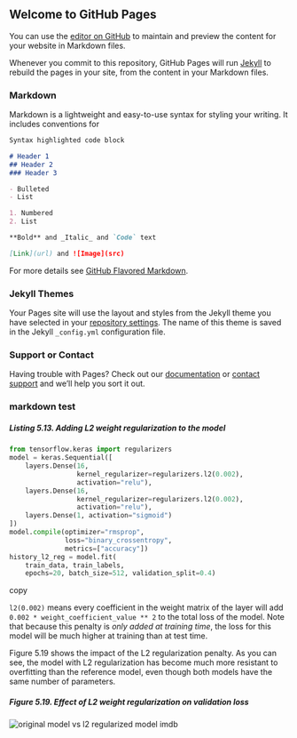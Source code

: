 ## Welcome to GitHub Pages

You can use the [editor on GitHub](https://github.com/gaoxc0315/gaoxc0315.GitHub.io/edit/main/index.md) to maintain and preview the content for your website in Markdown files.

Whenever you commit to this repository, GitHub Pages will run [Jekyll](https://jekyllrb.com/) to rebuild the pages in your site, from the content in your Markdown files.

### Markdown

Markdown is a lightweight and easy-to-use syntax for styling your writing. It includes conventions for

```markdown
Syntax highlighted code block

# Header 1
## Header 2
### Header 3

- Bulleted
- List

1. Numbered
2. List

**Bold** and _Italic_ and `Code` text

[Link](url) and ![Image](src)
```

For more details see [GitHub Flavored Markdown](https://guides.github.com/features/mastering-markdown/).

### Jekyll Themes

Your Pages site will use the layout and styles from the Jekyll theme you have selected in your [repository settings](https://github.com/gaoxc0315/gaoxc0315.GitHub.io/settings/pages). The name of this theme is saved in the Jekyll `_config.yml` configuration file.

### Support or Contact

Having trouble with Pages? Check out our [documentation](https://docs.github.com/categories/github-pages-basics/) or [contact support](https://support.github.com/contact) and we’ll help you sort it out.

### markdown test 
##### Listing 5.13. Adding L2 weight regularization to the model

```python
from tensorflow.keras import regularizers
model = keras.Sequential([
    layers.Dense(16,
                 kernel_regularizer=regularizers.l2(0.002),
                 activation="relu"),
    layers.Dense(16,
                 kernel_regularizer=regularizers.l2(0.002),
                 activation="relu"),
    layers.Dense(1, activation="sigmoid")
])
model.compile(optimizer="rmsprop",
              loss="binary_crossentropy",
              metrics=["accuracy"])
history_l2_reg = model.fit(
    train_data, train_labels,
    epochs=20, batch_size=512, validation_split=0.4)
```

copy

`l2(0.002)` means every coefficient in the weight matrix of the layer will add `0.002 * weight_coefficient_value ** 2` to the total loss of the model. Note that because this penalty is *only added at training time*, the loss for this model will be much higher at training than at test time.

Figure 5.19 shows the impact of the L2 regularization penalty. As you can see, the model with L2 regularization has become much more resistant to overfitting than the reference model, even though both models have the same number of parameters.

##### Figure 5.19. Effect of L2 weight regularization on validation loss

![original model vs l2 regularized model imdb](https://drek4537l1klr.cloudfront.net/chollet2/v-7/Figures/original_model_vs_l2_regularized_model_imdb.png)

[1]: http://www.baidu.com/
